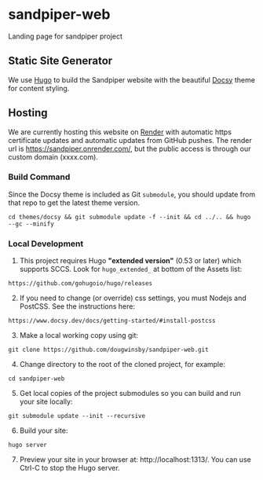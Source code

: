 # sandpiper-web
Landing page for sandpiper project

## Static Site Generator
We use [Hugo](https://gohugo.io/) to build the Sandpiper website with the beautiful [Docsy](https://www.docsy.dev/) theme for content styling.

## Hosting
We are currently hosting this website on [Render](https://render.com/) with automatic https certificate updates and automatic updates from GitHub pushes. The render url is https://sandpiper.onrender.com/, but the public access is through our custom domain (xxxx.com).

### Build Command

Since the Docsy theme is included as Git `submodule`, you should update from that repo to get the latest theme version.

```
cd themes/docsy && git submodule update -f --init && cd ../.. && hugo --gc --minify
```

### Local Development

1. This project requires Hugo **"extended version"** (0.53 or later) which supports SCCS. Look for `hugo_extended_` at bottom of the Assets list:

```
https://github.com/gohugoio/hugo/releases
```

2. If you need to change (or override) css settings, you must Nodejs and PostCSS. See the instructions here:

```
https://www.docsy.dev/docs/getting-started/#install-postcss
```

3. Make a local working copy using git:

```
git clone https://github.com/dougwinsby/sandpiper-web.git
```

4. Change directory to the root of the cloned project, for example:

```
cd sandpiper-web
```

5. Get local copies of the project submodules so you can build and run your site locally:

```
git submodule update --init --recursive
```

6. Build your site:

```
hugo server
```

7. Preview your site in your browser at: http://localhost:1313/. You can use Ctrl-C to stop the Hugo server.
